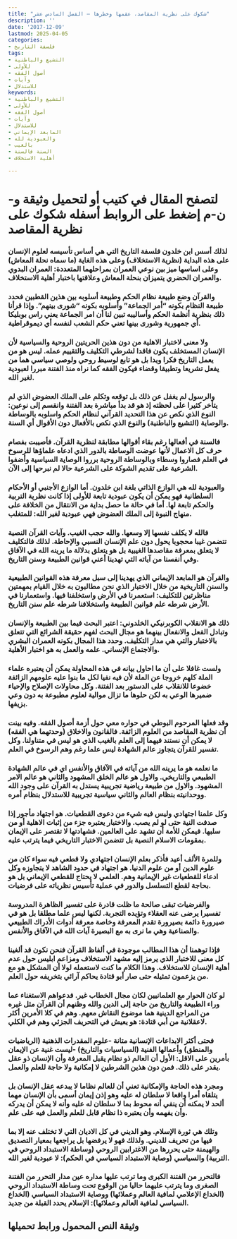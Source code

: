 ```yaml
---
title: "شكوك على نظرية المقاصد، عقمها وخطرها – الفصل السادس عشر"
description: ''
date: '2017-12-09'
lastmod: 2025-04-05
categories:
- فلسفة التاريخ
tags:
- التشيع والباطنية
- للأولى
- أصول الفقه
- وآيات
- للاستدلال
keywords:
- التشيع والباطنية
- للأولى
- أصول الفقه
- وآيات
- للاستدلال
- المابعد الإيماني
- والعبودية لله
- بالغيب
- السنة فالسنة
- أهلية الاستخلاف

---
```

# **لتصفح المقال في كتيب أو لتحميل وثيقة و-ن-م إضغط على الروابط أسفله** **شكوك على نظرية المقاصد**

### لذلك أسس ابن خلدون فلسفة التاريخ التي هي أساس تأسيسه لعلوم الإنسان على هذه البداية (نظرية الاستخلاف) وعلى هذه الغاية (ما سماه نحلة المعاش) وعلى اساسها ميز بين نوعي العمران بمراحلهما المتعددة: العمران البدوي والعمران الحضري يتميزان بنحلة المعاش وعلاقتها باختبار أهلية الاستخلاف.

### والقرآن وضع طبيعة نظام الحكم وطبيعة أسلوبه بين هذين القطبين فحدد طبيعة النظام بكونه “أمر الجماعة” وأسلوبه بكونه “شورى بينهم”. وإذا قرأنا ذلك بنظرية أنظمة الحكم وأساليبه تبين لنا أن امر الجماعة يعني راس بوبليكا أي جمهورية وشورى بينها تعني حكم الشعب لنفسه أي ديموقراطية.

### ولا معنى لاختبار الاهلية من دون هذين الحريتين الروحية والسياسية لأن الإنسان المستخلف يكون فاقدا لشرطي التكليف والتقييم عمله. ليس هو من يعمل التاريخ فكرا ويدا بل هو تابع لوسيط روحي ولوصي سياسي هما من يفعل تشريعا وتطبيقا وقضاء فيكون الفقه كما نراه منذ الفتنة مبررا لعبودية لغير الله.

### والرسول لم يغفل عن ذلك بل توقعه وتكلم على الملك العضوض الذي لم يتأخر كثيرا على لحظته إذ هو قد بدأ مباشرة بعد الفتنة وانقسم إلى نوعين: النوع الذي نكص عن هذا التحديد القرآني لنظام الحكم واسلوبه بالوساطة والوصاية (التشيع والباطنية) والنوع الذي نكص بالأفعال دون الأقوال أي السنة.

### فالسنة في أفعالها رغم بقاء أقوالها مطابقة لنظرية القرآن. فأصيبت بفصام حرف كل الاعمال لأنها عوضت الوساطة بالدور الذي ادعاه علماؤها للرسوخ في العلم فصاروا وسطاء وبالوساطة الروحية برروا الوصاية السياسية وأضفوا الشرعية على تقديم الشوكة على الشرعية حالا لم نبرحها إلى الآن.

### والعبودية لله هي الوازع الذاتي بلغة ابن خلدون. أما الوازع الأجنبي أو الأحكام السلطانية فهو يمكن أن يكون عبودية تابعة للأولى إذا كانت نظرية التربية والحكم تابعة لها. أما في حالة ما حصل بداية من الانتقال من الخلافة على منهاج النبوة إلى الملك العضوض فهي عبودية لغير الله: للمتغلب.

### فالله لا يكلف نفسها إلا وسعها. والله حجب الغيب. وآيات القرآن النصية تتضمن غيبا محجوبا يحول دون علم الإنسان النسبي والإحاطة. لذلك فالتكليف لا يتعلق بمعرفة مقاصدها الغيبية بل هو يتعلق بدلالة ما يرينه الله في الآفاق وفي أنفسنا من آياته التي تهدينا أعني قوانين الطبيعة وسنن التاريخ.

### والقرآن هو المابعد الإيماني الذي يهدينا إلى سبل معرفة هذه القوانين الطبيعية والسنن التاريخية من خلال الاختبار الذي نحن مطالبون به خلال القيام بمهمتين مناظرتين للتكليف: استعمرنا في الأرض واستخلفنا فيها. واستعمارنا في الأرض شرطه علم قوانين الطبيعة واستخلافنا شرطه علم سنن التاريخ.

### ذلك هو الانقلاب الكوبرنيكي الخلدوني: اعتبر البحث فيما بين الطبيعة والإنسان وتبادل الفعل والانفعال بينهما هو مجال البحث لفهم حقيقة الشرائع التي تتعلق بالاختبار والتي هي مدار التكليف. وحدد هذا المجال بكونه العمران البشري والاجتماع الإنساني. علمه والعمل به هو اختبار الأهلية.

### ولست غافلا على أن ما احاول بيانه في هذه المحاولة يمكن أن يعتبره علماء الملة كلهم خروجا عن الملة لأن فيه نفيا لكل ما بنوا عليه علومهم الزائفة خضوعا للانقلاب على الدستور بعد الفتنة. وكل محاولات الإصلاح والإحياء ضميرها الوعي به لكن حلوها ما تزال موالية لعلوم مطبوعة به دون وعي بزيفها.

### وقد فعلها المرحوم البوطي في حواره معي حول أزمة أصول الفقه. وفيه بينت أن نظرية المقاصد من العلوم الزائفة. فالقانون والاخلاق (وحدتهما هي الفقه) لا يمكن أن نستند فيهما إلى العلم بالغيب الذي هو ليس في متناولنا. وكل تفسير للقرآن يتجاوز عالم الشهادة ليس علما رغم وهم الرسوخ في العلم.

### ما نعلمه هو ما يرينه الله من آياته في الآفاق والأنفس اي في عالم الشهادة الطبيعي والتاريخي. والاول هو عالم الخلق المشهود والثاني هو عالم الامر المشهود. والاول من طبيعة رياضية تجريبية يستدل به القرآن على وجود الله ووحدانيته بنظام العالم والثاني سياسية تجريبية للاستدلال بنظام أمره.

### وكل علمنا اجتهادي وليس فيه شيء من دعوى القطعيات. هو اجتهاد مأجور إذا صدفت النية حتى لو لم يصب. والاختبار يعتبره جزء من إثبات الاهلية أو من سلبها. فيمكن للأمة أن تشهد على العالمين. فشهادتها لا تقتصر على الإيمان بمقومات الاسلام النصية بل تتضمن الاختبار التاريخي فيما يترتب عليه.

### وللمرة الألف أعيد فأذكر بعلم الإنسان اجتهادي ولا قطعي فيه سواء كان من علوم الدين أو من علوم الدنيا. هو اجتهاد في حدود الشاهد لا يتجاوزه وكل ادعاء للقطعيات غير الإيمانية وهم. العلمي لا يحتاج للقطعي الإيماني بل هو بحاجة لقطع التسلسل والدور في عملية تأسيس نظرياته على فرضيات.

### والفرضيات تبقى صالحة ما ظلت قادرة على تفسير الظاهرة المدروسة تفسيرا يرضى عنه العقلاء وتؤيده التجربة. لكنها ليس علما مطلقا بل هو في صيرورة دائمة بصيرورة تقدم المعرفة وخاصة معرفة أدوات الأدراك الطبيعي والصناعية وهي ما نرى به مع البصيرة آيات الله في الآفاق والأنفس.

### فإذا توهمنا أن هذا المطالب موجودة في ألفاظ القرآن فنحن نكون قد ألغينا كل معنى للاختبار الذي يرمز إليه مشهد الاستخلاف ومزاعم ابليس حول عدم أهلية الإنسان للاستخلاف. وهذا الكلام ما كنت لاستعمله لولا أن المشكل هو مع من يزعمون تمثيله حتى صار أبو قتادة يحاكم آرائي بتخريفه حول العلم.

### لو كان الحوار مع العلمانيين لكان مجال الخطاب غير. فدعواهم الاستغناء عما وراء الطبيعة والتاريخ من حاجة إلى الدين والله وظنهم أن القرآن مثل غيره من المراجع الدينية هما موضوع النقاش معهم. وهم في كلا الأمرين أكثر لاعقلانية من أبي قتادة: هو يعيش في التحريف الجزئي وهم في الكلي.

### فحتى أكثر الابداعات الإنسانية متانة -علوم المقدرات الذهنية (الرياضيات والمنطق) وأعمالها الفنية (السياسيات والتاريخ) -ليست غنية عن الإيمان بأمرين على الاقل: الأول أن العالم ذو نظام يقبل المعرفة وأن الإنسان ذو عقل يقدر على ذلك. فمن دون هذين الشرطين لا إمكانية ولا حاجة للعلم والعمل.

### ومجرد هذه الحاجة والإمكانية تعني أن للعالم نظاما لا يبدعه عقل الإنسان بل يتلقاه أمرا واقعا لا سلطان له عليه وهو إذن إيمان أسمى بأن الإنسان مهما ألحد لا يمكنه أن ينفي أنه محوط بما لا سلطان له عليه وأنه لا يمكن أن يدركه وأن يفهمه وأن يعتبره ذا نظام قابل للعلم والعمل فيه على علم.

### وتلك هي ثورة الإسلام. وهو الديني في كل الاديان التي لا تختلف عنه إلا بما فيها من تحريف للديني. ولذلك فهو لا يرفضها بل يراجعها بمعيار التصديق والهيمنة حتى يحررها من الاغترابين الروحي (وساطة الاستبداد الروحي في التربية) والسياسي (وصاية الاستبداد السياسي في الحكم): لا عبودية لغير الله.

### فالتحرر من الفتنة الكبرى وما ترتب عليها مداره عين مدار التحرر من الفتنة الصغرى وما يترتب عليهما حاليا من الوقوع تحت وساطة الاستبداد الروحي (الخداع الإعلامي لمافية العالم وعملائها) ووصاية الاستبداد السياسي (الخداع السياسي لمافية العالم وعملائها): الإسلام يحدد القبلة من جديد.

## وثيقة النص المحمول ورابط تحميلها

###
